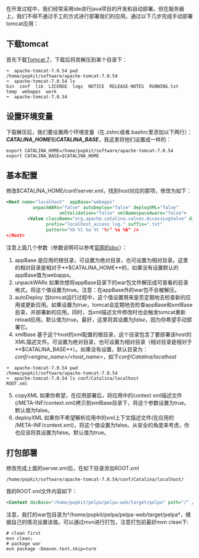 在开发过程中，我们经常采用ide进行java项目的开发和自动部署。但在服务器上，我们不得不通过手工的方式进行部署我们的应用。通过以下几步完成手动部署tomcat应用：

## 下载tomcat
首先下载[Tomcat 7](https://tomcat.apache.org/download-70.cgi)，下载后将其解压到某个目录下：
```shell
➜  apache-tomcat-7.0.54 pwd
/home/popkit/software/apache-tomcat-7.0.54
➜  apache-tomcat-7.0.54 ls
bin  conf  lib  LICENSE  logs  NOTICE  RELEASE-NOTES  RUNNING.txt  temp  webapps  work
➜  apache-tomcat-7.0.54
```

## 设置环境变量
下载解压后，我们要设置两个环境变量（在.zshrc或者.bashrc里添加以下两行）：***CATALINA_HOME***和***CATALINA_BASE***，我这里将他们设置成一样的：
```shell
export CATALINA_HOME=/home/popkit/software/apache-tomcat-7.0.54
export CATALINA_BASE=$CATALINA_HOME
```

## 基本配置
修改$CATALINA_HOME/conf/server.xml，找到host对应的那项，修改为如下：
```xml
<Host name="localhost"  appBase="webapps"
	      unpackWARs="false" autoDeploy="false" deployXML="false"
	                xmlValidation="false" xmlNamespaceAware="false">
        <Valve className="org.apache.catalina.valves.AccessLogValve" directory="logs"
               prefix="localhost_access_log." suffix=".txt"
               pattern="%h %l %u %t "%r" %s %b" />
</Host>
```
注意上面几个参数（参数说明可以参考[官网的doc](https://tomcat.apache.org/tomcat-7.0-doc/config/host.html)）：  
1. appBase 是应用的根目录，可设置为绝对目录，也可设置为相对目录。这里的相对目录是相对于**$CATALINA_HOME**的，如果没有设置默认的appBase值为webapps。  
2.  unpackWARs 如果你想将appBase目录下的war包文件解压成可查看的目录格式，将这个值设置为true。注意：在appBase外的war包不会被解压。  
3. autoDeploy 当tomcat运行过程中，这个值设置用来是否定期地去检查新的应用或更新应用。如果设置为*true*，tomcat会定期地去检查appBase和xmlBase目录，并部署新的应用。同时，当xml描述文件修改时也会触发tomcat重新reload应用。默认值为*true*。最好，这里将其设置为*false*，因为你希望手动部署它。  
4. xmlBase 基于这个host的xml配置的根目录，这个目录包含了要部署该host的XML描述文件。可设置为绝对目录，也可设置为相对目录（相对目录是相对于**$CATALINA_BASE**）。如果没有设置，默认目录为：*conf/<engine_name>/<host_name>*，如下*conf/Catalina/localhost*  
```shell
➜  apache-tomcat-7.0.54 pwd
/home/popkit/software/apache-tomcat-7.0.54
➜  apache-tomcat-7.0.54 ls conf/Catalina/localhost
ROOT.xml
```
5. copyXML 如果你希望，在应用部署后，将应用中的context xml描述文件(/META-INF/context.xml)拷贝到xmlBase目录下，将这个参数设置为true。默认值为false。
6. deployXML 如果你不希望解析应用中的xml上下文描述文件(在应用的 /META-INF/context.xml)，将这个值设置为false。从安全的角度来考虑，你也应该将其设置为false。默认值为true。

## 打包部署
修改完成上面的server.xml后，在如下目录添加ROOT.xml
```
/home/popkit/software/apache-tomcat-7.0.54/conf/Catalina/localhost/
```
我的ROOT.xml文件内容如下：
```xml
<Context docBase="/home/popkit/pelpa/pelpa-web/target/pelpa" path="/" />
```
注意，我打的war包目录为*/home/popkit/pelpa/pelpa-web/target/pelpa*，根据自己的情况设置该值。可以通过mvn进行打包，注意打包前最好mvn clean下:
```shell
# clean first
mvn clean;
# package war
mvn package -Dmaven.test.skip=ture
```
